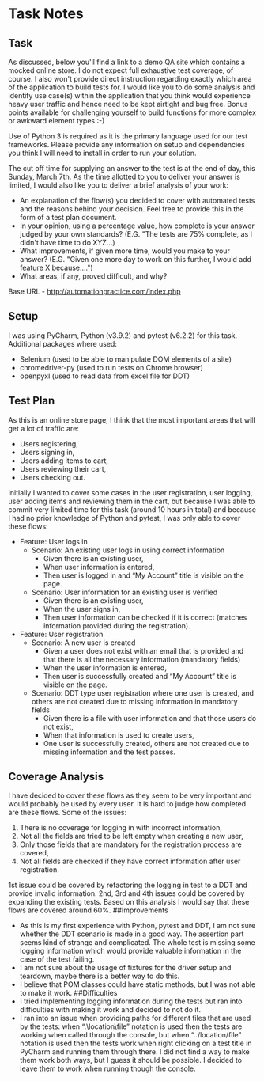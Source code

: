 # Task Notes
## Task
As discussed, below you'll find a link to a demo QA site which contains a mocked online store. I do not expect full exhaustive test coverage, of course. I also won't provide direct instruction regarding exactly which area of the application to build tests for. I would like you to do some analysis and identify use case(s) within the application that you think would experience heavy user traffic and hence need to be kept airtight and bug free. Bonus points available for challenging yourself to build functions for more complex or awkward element types :-)

Use of Python 3 is required as it is the primary language used for our test frameworks. Please provide any information on setup and dependencies you think I will need to install in order to run your solution.

The cut off time for supplying an answer to the test is at the end of day, this Sunday, March 7th.  As the time allotted to you to deliver your answer is limited, I would also like you to deliver a brief analysis of your work:

- An explanation of the flow(s) you decided to cover with automated tests and the reasons behind your decision. Feel free to provide this in the form of a test plan document.
- In your opinion, using a percentage value, how complete is your answer judged by your own standards? (E.G. "The tests are 75% complete, as I didn't have time to do XYZ...)
- What improvements, if given more time, would you make to your answer? (E.G. "Given one more day to work on this further, I would add feature X because....")
- What areas, if any, proved difficult, and why?

Base URL - http://automationpractice.com/index.php
## Setup
I was using PyCharm, Python (v3.9.2) and pytest (v6.2.2) for this task. Additional packages where used:
- Selenium (used to be able to manipulate DOM elements of a site)
- chromedriver-py (used to run tests on Chrome browser)
- openpyxl (used to read data from excel file for DDT)
## Test Plan
As this is an online store page, I think that the most important areas that will get a lot of traffic are:
- Users registering,
- Users signing in,
- Users adding items to cart,
- Users reviewing their cart,
- Users checking out.

Initially I wanted to cover some cases in the user registration, user logging, user adding items and reviewing them in the cart, but because I was able to commit very limited time for this task (around 10 hours in total) and because I had no prior knowledge of Python and pytest, I was only able to cover these flows:
- Feature: User logs in
  - Scenario: An existing user logs in using correct information
    - Given there is an existing user,
    - When user information is entered,
    - Then user is logged in and “My Account” title is visible on the page. 
  - Scenario: User information for an existing user is verified
    - Given there is an existing user,
    - When the user signs in,
    - Then user information can be checked if it is correct (matches information provided during the registration).
- Feature: User registration
  - Scenario: A new user is created
    - Given a user does not exist with an email that is provided and that there is all the necessary information (mandatory fields)
    - When the user information is entered,
    - Then user is successfully created and “My Account” title is visible on the page.
  - Scenario: DDT type user registration where one user is created, and others are not created due to missing information in mandatory fields
    - Given there is a file with user information and that those users do not exist,
    - When that information is used to create users,
    - One user is successfully created, others are not created due to missing information and the test passes.
## Coverage Analysis
I have decided to cover these flows as they seem to be very important and would probably be used by every user. It is hard to judge how completed are these flows. Some of the issues:
1.	There is no coverage for logging in with incorrect information,
2.	Not all the fields are tried to be left empty when creating a new user,
3.	Only those fields that are mandatory for the registration process are covered,
4.	Not all fields are checked if they have correct information after user registration.

1st issue could be covered by refactoring the logging in test to a DDT and provide invalid information. 2nd, 3rd and 4th issues could be covered by expanding the existing tests. Based on this analysis I would say that these flows are covered around 60%.
##Improvements
- As this is my first experience with Python, pytest and DDT, I am not sure whether the DDT scenario is made in a good way. The assertion part seems kind of strange and complicated. The whole test is missing some logging information which would provide valuable information in the case of the test failing. 
- I am not sure about the usage of fixtures for the driver setup and teardown, maybe there is a better way to do this.
- I believe that POM classes could have static methods, but I was not able to make it work.
##Difficulties
- I tried implementing logging information during the tests but ran into difficulties with making it work and decided to not do it. 
- I ran into an issue when providing paths for different files that are used by the tests: when “.\\location\\file” notation is used then the tests are working when called through the console, but when “../location/file” notation is used then the tests work when right clicking on a test title in PyCharm and running them through there. I did not find a way to make them work both ways, but I guess it should be possible. I decided to leave them to work when running though the console.
